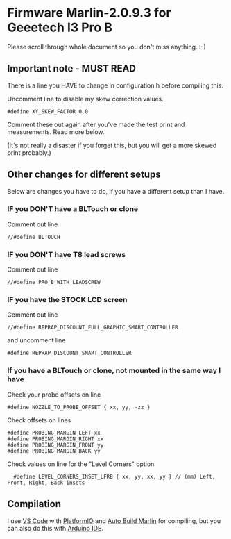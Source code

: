 # Firmware Marlin-2.0.9.3 for Geeetech I3 Pro B

Please scroll through whole document so you don't miss anything. :-)  

## Important note - MUST READ

There is a line you HAVE to change in configuration.h before compiling this.  

Uncomment line to disable my skew correction values.  

    #define XY_SKEW_FACTOR 0.0

Comment these out again after you've made the test print and measurements. Read more below.  

(It's not really a disaster if you forget this, but you will get a more skewed print probably.)  

## Other changes for different setups

Below are changes you have to do, if you have a different setup than I have.  

### IF you DON'T have a BLTouch or clone

Comment out line  

    //#define BLTOUCH

### IF you DON'T have T8 lead screws

Comment out line  

    //#define PRO_B_WITH_LEADSCREW

### IF you have the STOCK LCD screen

Comment out line  

    //#define REPRAP_DISCOUNT_FULL_GRAPHIC_SMART_CONTROLLER

and uncomment line  

    #define REPRAP_DISCOUNT_SMART_CONTROLLER

### If you have a BLTouch or clone, not mounted in the same way I have

Check your probe offsets on line  

    #define NOZZLE_TO_PROBE_OFFSET { xx, yy, -zz }

Check offsets on lines  

    #define PROBING_MARGIN_LEFT xx
    #define PROBING_MARGIN_RIGHT xx
    #define PROBING_MARGIN_FRONT yy
    #define PROBING_MARGIN_BACK yy

Check values on line for the "Level Corners" option  

      #define LEVEL_CORNERS_INSET_LFRB { xx, yy, xx, yy } // (mm) Left, Front, Right, Back insets

## Compilation

I use [VS Code](https://code.visualstudio.com/) with [PlatformIO](https://platformio.org/) and [Auto Build Marlin](https://marlinfw.org/docs/basics/auto_build_marlin.html) for compiling, but you can also do this with [Arduino IDE](https://www.arduino.cc/en/software).  
